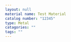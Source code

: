```yaml
---
layout: null
material name: Test Material
catalog number: "12345"
type: Metal
catagories: ""
tags: ""
---
```

